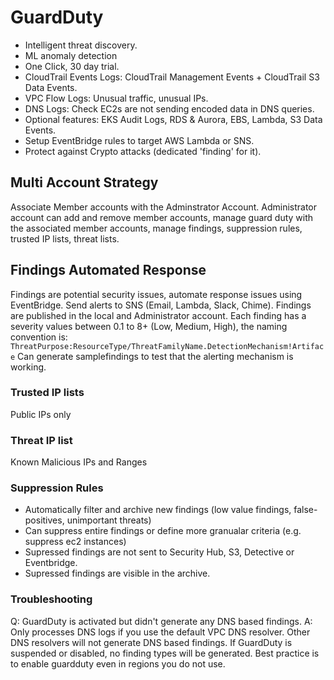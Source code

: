 # GuardDuty

- Intelligent threat discovery.
- ML anomaly detection
- One Click, 30 day trial.
- CloudTrail Events Logs: CloudTrail Management Events + CloudTrail S3 Data Events.
- VPC Flow Logs: Unusual traffic, unusual IPs.
- DNS Logs: Check EC2s are not sending encoded data in DNS queries.
- Optional features: EKS Audit Logs, RDS & Aurora, EBS, Lambda, S3 Data Events.
- Setup EventBridge rules to target AWS Lambda or SNS.
- Protect against Crypto attacks (dedicated 'finding' for it).

## Multi Account Strategy

Associate Member accounts with the Adminstrator Account. Administrator account can add and remove member accounts, manage guard duty with the associated member accounts, manage findings, suppression rules, trusted IP lists, threat lists.

## Findings Automated Response

Findings are potential security issues, automate response issues using EventBridge. Send alerts to SNS (Email, Lambda, Slack, Chime). Findings are published in the local and Administrator account.
Each finding has a severity values between 0.1 to 8+ (Low, Medium, High), the naming convention is: `ThreatPurpose:ResourceType/ThreatFamilyName.DetectionMechanism!Artiface`
Can generate samplefindings to test that the alerting mechanism is working.

### Trusted IP lists
Public IPs only
### Threat IP list
Known Malicious IPs and Ranges
### Suppression Rules
- Automatically filter and archive new findings (low value findings, false-positives, unimportant threats)
- Can suppress entire findings or define more granualar criteria (e.g. suppress ec2 instances)
- Supressed findings are not sent to Security Hub, S3, Detective or Eventbridge.
- Supressed findings are visible in the archive.

### Troubleshooting

Q: GuardDuty is activated but didn't generate any DNS based findings.
A: Only processes DNS logs if you use the default VPC DNS resolver. Other DNS resolvers will not generate DNS based findings.
  If GuardDuty is suspended or disabled, no finding types will be generated. Best practice is to enable guardduty even in regions you do not use.

